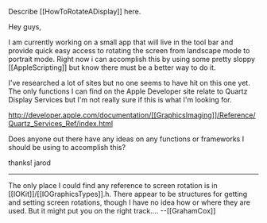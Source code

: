Describe [[HowToRotateADisplay]] here.


Hey guys,

I am currently working on a small app that will live in the tool bar and provide quick easy access to rotating the screen from landscape mode to portrait mode.  Right now i can accomplish this by using some pretty sloppy [[AppleScripting]] but know there must be a better way to do it.

I've researched a lot of sites but no one seems to have hit on this one yet.  The only functions I can find on the Apple Developer site relate to Quartz Display Services but I'm not really sure if this is what I'm looking for.

http://developer.apple.com/documentation/[[GraphicsImaging]]/Reference/Quartz_Services_Ref/index.html

Does anyone out there have any ideas on any functions or frameworks I should be using to accomplish this?

thanks!
jarod

----

The only place I could find any reference to screen rotation is in [[IOKit]]/[[IOGraphicsTypes]].h. There appear to be structures for getting and setting screen rotations, though I have no idea how or where they are used. But it might put you on the right track.... --[[GrahamCox]]